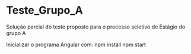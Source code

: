 # Teste_Grupo_A
Solução parcial do teste proposto para o processo seletivo de Estágio do grupo A

Inicializar o programa Angular com:
npm install
npm start
